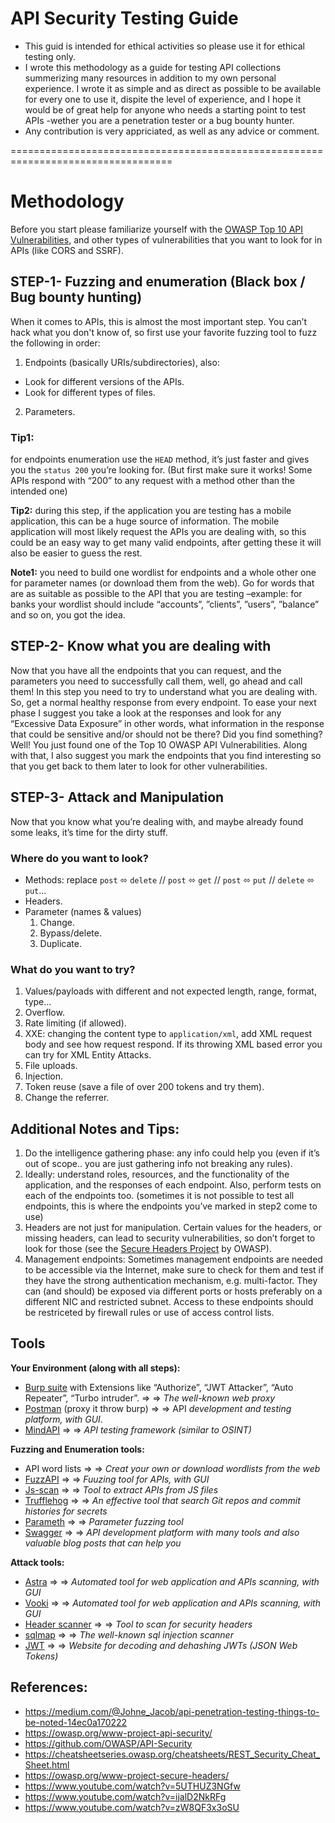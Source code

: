 # API Security Testing Guide
- This guid is intended for ethical activities so please use it for ethical testing only.
- I wrote this methodology as a guide for testing API collections summerizing many resources in addition to my own personal experience. I wrote it as simple and as direct as possible to be available for every one to use it, dispite the level of experience, and I hope it would be of great help for anyone who needs a starting point to test APIs -wether you are a penetration tester or a bug bounty hunter.
- Any contribution is very appriciated, as well as any advice or comment.

==================================================================================

# Methodology
Before you start please familiarize yourself with the [OWASP Top 10 API Vulnerabilities](https://owasp.org/www-project-api-security/), and other types of vulnerabilities that you want to look for in APIs (like CORS and SSRF).

## STEP-1- Fuzzing and enumeration (Black box / Bug bounty hunting)
When it comes to APIs, this is almost the most important step. You can’t hack what you don't know of, so first use your favorite fuzzing tool to fuzz the following in order:
1. Endpoints (basically URIs/subdirectories), also:
  - Look for different versions of the APIs.
  - Look for different types of files.
2. Parameters.

**<h3>Tip1:</h3>** for endpoints enumeration use the `HEAD` method, it’s just faster and gives you the `status 200` you’re looking for. (But first make sure it works! Some APIs respond with “200” to any request with a method other than the intended one)

**Tip2:** during this step, if the application you are testing has a mobile application, this can be a huge source of information. The mobile application will most likely request the APIs you are dealing with, so this could be an easy way to get many valid endpoints, after getting these it will also be easier to guess the rest.

**Note1:** you need to build one wordlist for endpoints and a whole other one for parameter names (or download them from the web). Go for words that are as suitable as possible to the API that you are testing –example: for banks your wordlist should include “accounts”, ”clients”, ”users”, ”balance” and so on, you got the idea.

## STEP-2- Know what you are dealing with
Now that you have all the endpoints that you can request, and the parameters you need to successfully call them, well, go ahead and call them! In this step you need to try to understand what you are dealing with. So, get a normal healthy response from every endpoint. To ease your next phase I suggest you take a look at the responses and look for any “Excessive Data Exposure” in other words, what information in the response that could be sensitive and/or should not be there? Did you find something? Well! You just found one of the Top 10 OWASP API Vulnerabilities. Along with that, I also suggest you mark the endpoints that you find interesting so that you get back to them later to look for other vulnerabilities.

## STEP-3- Attack and Manipulation
Now that you know what you’re dealing with, and maybe already found some leaks, it’s time for the dirty stuff.
### Where do you want to look?
- Methods: replace `post` ⬄ `delete` // `post` ⬄ `get` // `post` ⬄ `put` // `delete` ⬄ `put`...
- Headers.
- Parameter (names & values)
  1. Change.
  2. Bypass/delete.
  3. Duplicate.
### What do you want to try?
1. Values/payloads with different and not expected length, range, format, type…
2. Overflow.
3. Rate limiting (if allowed).
4. XXE: changing the content type to `application/xml`, add XML request body and see how request respond. If its throwing XML based error you can try for XML Entity Attacks.
5. File uploads.
6. Injection.
7. Token reuse (save a file of over 200 tokens and try them).
8. Change the referrer.

## Additional Notes and Tips:
1. Do the intelligence gathering phase: any info could help you (even if it’s out of scope.. you are just gathering info not breaking any rules).
2. Ideally: understand roles, resources, and the functionality of the application, and the responses of each endpoint. Also, perform tests on each of the endpoints too. (sometimes it is not possible to test all endpoints, this is where the endpoints you’ve marked in step2 come to use)
3. Headers are not just for manipulation. Certain values for the headers, or missing headers, can lead to security vulnerabilities, so don’t forget to look for those (see the [Secure Headers Project](https://owasp.org/www-project-secure-headers/) by OWASP).
4. Management endpoints: Sometimes management endpoints are needed to be accessible via the Internet, make sure to check for them and test if they have the strong authentication mechanism, e.g. multi-factor. They can (and should) be exposed via different ports or hosts preferably on a different NIC and restricted subnet. Access to these endpoints should be restriceted by firewall rules or use of access control lists.

## Tools

**Your Environment (along with all steps):**
- [Burp suite](https://portswigger.net/burp/communitydownload) with Extensions like “Authorize”, “JWT Attacker”, “Auto Repeater”, “Turbo intruder”. ⇒ ⇒ _The well-known web proxy_
- [Postman](https://www.postman.com/) (proxy it throw burp) ⇒ ⇒ API _development and testing platform, with GUI_.
- [MindAPI](https://dsopas.github.io/MindAPI/play/) ⇒ ⇒ _API testing framework (similar to OSINT)_

**Fuzzing and Enumeration tools:**
- API word lists ⇒ ⇒ _Creat your own or download wordlists from the web_
- [FuzzAPI](https://github.com/Fuzzapi/fuzzapi) ⇒ ⇒ _Fuuzing tool for APIs, with GUI_
- [Js-scan](https://github.com/zseano/JS-Scan) ⇒ ⇒ _Tool to extract APIs from JS files_
- [Trufflehog](https://github.com/trufflesecurity/truffleHog) ⇒ ⇒ _An effective tool that search Git repos and commit histories for secrets_ 
- [Parameth](https://github.com/maK-/parameth) ⇒ ⇒ _Parameter fuzzing tool_
- [Swagger](https://swagger.io/) ⇒ ⇒ _API development platform with many tools and also valuable blog posts that can help you_

**Attack tools:**
- [Astra](https://github.com/flipkart-incubator/Astra) ⇒ ⇒ _Automated tool for web application and APIs scanning, with GUI_
- [Vooki](https://www.vegabird.com/vooki/) ⇒ ⇒ _Automated tool for web application and APIs scanning, with GUI_
- [Header scanner](https://securityheaders.com/) ⇒ ⇒ _Tool to scan for security headers_
- [sqlmap](https://sqlmap.org/) ⇒ ⇒ _The well-known sql injection scanner_
- [JWT](https://jwt.io/) ⇒ ⇒ _Website for decoding and dehashing JWTs (JSON Web Tokens)_


## References:
- https://medium.com/@Johne_Jacob/api-penetration-testing-things-to-be-noted-14ec0a170222
- https://owasp.org/www-project-api-security/
- https://github.com/OWASP/API-Security
- https://cheatsheetseries.owasp.org/cheatsheets/REST_Security_Cheat_Sheet.html
- https://owasp.org/www-project-secure-headers/
- https://www.youtube.com/watch?v=5UTHUZ3NGfw 
- https://www.youtube.com/watch?v=ijalD2NkRFg
- https://www.youtube.com/watch?v=zW8QF3x3oSU
